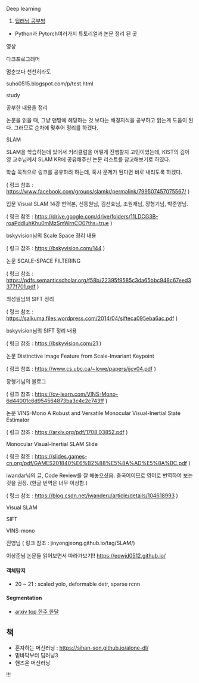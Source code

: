 Deep learning
1. [딥러닝 공부방](deep-learning-study.tistory.com/category/Python/%ED%8C%8C%EC%9D%B4%EC%8D%AC%20OpenCV%20%EA%B3%B5%EB%B6%80)
- Python과 Pytorch여러가지 튜토리얼과 논문 정리 된 곳


영상

다크프로그래머

멈춘보다 천천히라도

suho0515.blogspot.com/p/test.html

study


공부한 내용을 정리


논문을 읽을 때, 그냥 맨땅에 헤딩하는 것 보다는 배경지식을 공부하고 읽는게 도움이 된다.
그러므로 순차에 맞추어 정리를 하겠다.



SLAM

SLAM을 학습하는데 있어서 커리큘럼을 어떻게 진행할지 고민이었는데, KIST의 김아영 교수님께서 SLAM KR에 공유해주신 논문 리스트를 참고해보기로 하였다.

학습 목적으로 링크를 공유하려 하는데, 혹시 문제가 된다면 바로 내리도록 하겠다.

( 링크 참조 : https://www.facebook.com/groups/slamkr/permalink/799507457075567/ )

입문 Visual SLAM 14강 번역본, 신동원님, 김선호님, 조원재님, 장형기님, 박준영님.

( 링크 참조 : https://drive.google.com/drive/folders/11LDCG3B-roaPddIuhKhu0mMzSmWrnCO0?ths=true )

bskyvision님의 Scale Space 정리 내용

( 링크 참조 : https://bskyvision.com/144 )

논문 SCALE-SPACE FILTERING

( 링크 참조 : https://pdfs.semanticscholar.org/f58b/22395f9585c3da65bbc948c67eed3377f701.pdf )

최성필님의 SIFT 정리

( 링크 참조 : https://salkuma.files.wordpress.com/2014/04/sifteca095eba6ac.pdf )

bskyvision님의 SIFT 정리 내용

( 링크 참조 : https://bskyvision.com/21 )

논문 Distinctive image Feature from Scale-Invariant Keypoint

( 링크 참조 : https://www.cs.ubc.ca/~lowe/papers/ijcv04.pdf )

장형기님의 블로그

( 링크 참조 : https://cv-learn.com/VINS-Mono-6d44001c6d954564873ba3c4c2c743ff )

논문 VINS-Mono A Robust and Versatile Monocular Visual-Inertial State Estimator

( 링크 참조 : https://arxiv.org/pdf/1708.03852.pdf )

Monocular Visual-Inertial SLAM Slide

( 링크 참조 : https://slides.games-cn.org/pdf/GAMES201840%E6%B2%88%E5%8A%AD%E5%8A%BC.pdf )

iwandar님의 글, Code Review를 잘 해놓으셨음. 중국어이므로 영어로 번역하여 보는 것을 권장. (한글 번역은 너무 이상함.)

( 링크 참조 : https://blog.csdn.net/iwanderu/article/details/104618993 )

Visual SLAM

SIFT

VINS-mono

 진영님
( 링크 참조 : jinyongjeong.github.io/tag/SLAM/)

이상준님 논문들 읽어보면서 따라가보기!!
https://eowjd0512.github.io/



#### 객체탐지 
- 20 ~ 21 : scaled yolo, deformable detr, sparse rcnn

#### Segmentation
 
- [arxiv top 한주 한달](http://www.arxiv-sanity.com)


## 책
- 혼자하는 머신러닝 : https://sihan-son.github.io/alone-dl/
- 밑바닥부터 딥러닝3
- 핸즈온 머신러닝 


!!!
